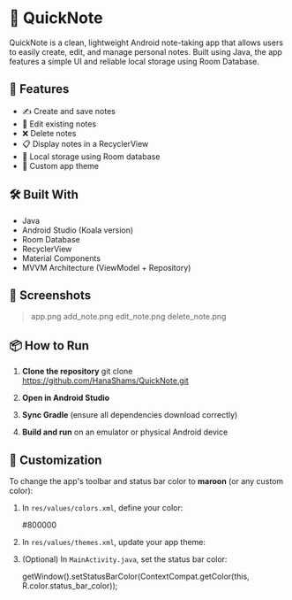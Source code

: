 # 📝 QuickNote

QuickNote is a clean, lightweight Android note-taking app that allows users to easily create, edit, and manage personal notes. Built using Java, the app features a simple UI and reliable local storage using Room Database.

## 🚀 Features

- ✍️ Create and save notes  
- 📝 Edit existing notes  
- ❌ Delete notes  
- 📋 Display notes in a RecyclerView  
- 💾 Local storage using Room database  
- 🎨 Custom app theme  

## 🛠️ Built With

- Java  
- Android Studio (Koala version)  
- Room Database  
- RecyclerView  
- Material Components  
- MVVM Architecture (ViewModel + Repository)

## 📸 Screenshots

> app.png
> add_note.png
> edit_note.png
> delete_note.png

## 📦 How to Run

1. **Clone the repository**
   git clone https://github.com/HanaShams/QuickNote.git

2. **Open in Android Studio**

3. **Sync Gradle** (ensure all dependencies download correctly)

4. **Build and run** on an emulator or physical Android device

## 🎨 Customization

To change the app's toolbar and status bar color to **maroon** (or any custom color):

1. In `res/values/colors.xml`, define your color:

   <color name="status_bar_color">#800000</color> <!-- Maroon -->

2. In `res/values/themes.xml`, update your app theme:

  <style name="Base.Theme.QuickNote" parent="Theme.Material3.DayNight.NoActionBar">
    <item name="colorPrimary">@color/status_bar_color</item>
    <item name="colorPrimaryContainer">@color/status_bar_color</item>
    <item name="android:statusBarColor">@color/status_bar_color</item>
   </style>

3. (Optional) In `MainActivity.java`, set the status bar color:

   getWindow().setStatusBarColor(ContextCompat.getColor(this, R.color.status_bar_color));


